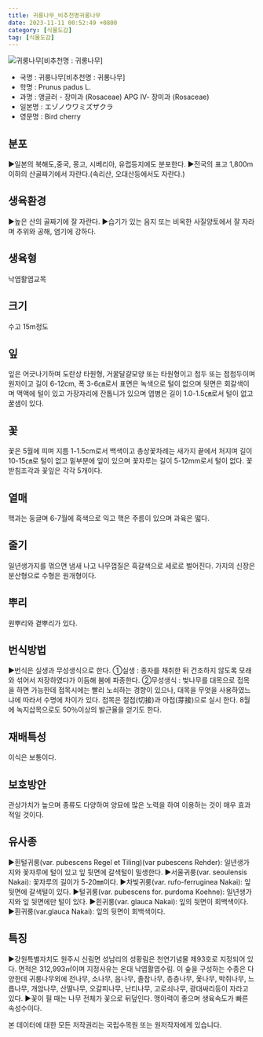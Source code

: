 ```yaml
---
title: 귀룽나무_비추천명귀롱나무
date: 2023-11-11 00:52:49 +0800
category: [식물도감]
tag: [식물도감]
---
```




![귀룽나무[비추천명 : 귀롱나무]](/fileUpload/plants/basic/Rosaceae/Prunus/12811/1_th2.JPG)
- 국명 : 귀룽나무[비추천명 : 귀롱나무]
- 학명 : Prunus padus L.
- 과명 : 앵글러 - 장미과 (Rosaceae) APG Ⅳ- 장미과 (Rosaceae)
- 일본명 : エゾノウワミズザクラ
- 영문명 : Bird cherry


## 분포
▶일본의 북해도,중국, 몽고, 시베리아, 유럽등지에도 분포한다.▶전국의 표고 1,800m 이하의 산골짜기에서 자란다.(속리산, 오대산등에서도 자란다.)
## 생육환경
▶높은 산의 골짜기에 잘 자란다.▶습기가 있는 음지 또는 비옥한 사질양토에서 잘 자라며 추위와 공해, 염기에 강하다.
## 생육형
낙엽활엽교목
## 크기
수고 15m정도
## 잎
잎은 어긋나기하며 도란상 타원형, 거꿀달걀모양 또는 타원형이고 첨두 또는 점첨두이며 원저이고 길이 6-12cm, 폭 3-6㎝로서 표면은 녹색으로 털이 없으며 뒷면은 회갈색이며 맥액에 털이 있고 가장자리에 잔톱니가 있으며 엽병은 길이 1.0-1.5㎝로서 털이 없고 꿀샘이 있다.
## 꽃
꽃은 5월에 피며 지름 1-1.5cm로서 백색이고 총상꽃차례는 새가지 끝에서 처지며 길이 10-15㎝로 털이 없고 밑부분에 잎이 있으며 꽃자루는 길이 5-12mm로서 털이 없다. 꽃받침조각과 꽃잎은 각각 5개이다.
## 열매
핵과는 둥글며 6-7월에 흑색으로 익고 핵은 주름이 있으며 과육은 떫다.
## 줄기
일년생가지를 꺾으면 냄새 나고 나무껍질은 흑갈색으로 세로로 벌어진다. 가지의 신장은 분산형으로 수형은 원개형이다.
## 뿌리
원뿌리와 곁뿌리가 있다.
## 번식방법
▶번식은 실생과 무성생식으로 한다. ①실생 : 종자를 채취한 뒤 건조하지 않도록 모래와 섞어서 저장하였다가 이듬해 봄에 파종한다. ②무성생식 : 벚나무를 대목으로 접목을 하면 가능한데 접목시에는 빨리 노쇠하는 경향이 있으나, 대목을 무엇을 사용하였느냐에 따라서 수명에 차이가 있다. 접목은 절접(切接)과 아접(芽接)으로 실시 한다. 8월에 녹지삽목으로도 50％이상의 발근율을 얻기도 한다.
## 재배특성
이식은 보통이다.
## 보호방안
관상가치가 높으며 종류도 다양하여 양묘에 많은 노력을 하여 이용하는 것이 매우 효과적일 것이다.
## 유사종
▶흰털귀룽(var. pubescens Regel et Tiling)(var pubescens  Rehder): 일년생가지와 꽃자루에 털이 있고 잎 뒷면에 갈색털이 밀생한다.▶서울귀룽(var. seoulensis Nakai): 꽃자루의 길이가 5-20㎜이다.▶차빛귀룽(var. rufo-ferruginea Nakai): 잎 뒷면에 갈색털이 있다.▶털귀룽(var. pubescens for. purdoma Koehne): 일년생가지와 잎 뒷면에만 털이 있다.▶흰귀룽(var. glauca Nakai): 잎의 뒷면이 회백색이다. ▶흰귀룽(var.glauca Nakai): 잎의 뒷면이 회백색이다.
## 특징
▶강원특별자치도 원주시 신림면 성남리의 성황림은 천연기념물 제93호로 지정되어 있다. 면적은 312,993㎡이며 지정사유는 온대 낙엽활엽수림. 이 숲을 구성하는 수종은 다양한데 귀룽나무외에 전나무, 소나무, 음나무, 졸참나무, 층층나무, 옻나무, 박쥐나무, 느릅나무, 개암나무, 산딸나무, 오갈피나무, 난티나무, 고로쇠나무, 광대싸리등이 자라고 있다. ▶꽃이 필 때는 나무 전체가 꽃으로 뒤덮인다. 맹아력이 좋으며 생육속도가 빠른 속성수이다.






본 데이터에 대한 모든 저작권리는 국립수목원 또는 원저작자에게 있습니다.
